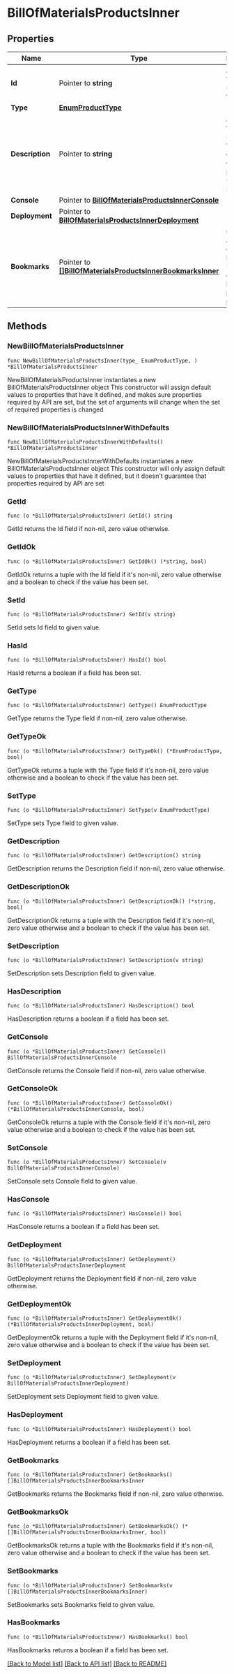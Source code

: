 # BillOfMaterialsProductsInner

## Properties

Name | Type | Description | Notes
------------ | ------------- | ------------- | -------------
**Id** | Pointer to **string** | A string that specifies the BOM ID | [optional] [readonly] 
**Type** | [**EnumProductType**](EnumProductType.md) |  | 
**Description** | Pointer to **string** | A string that specifies the description of the product or standalone service | [optional] [readonly] 
**Console** | Pointer to [**BillOfMaterialsProductsInnerConsole**](BillOfMaterialsProductsInnerConsole.md) |  | [optional] 
**Deployment** | Pointer to [**BillOfMaterialsProductsInnerDeployment**](BillOfMaterialsProductsInnerDeployment.md) |  | [optional] 
**Bookmarks** | Pointer to [**[]BillOfMaterialsProductsInnerBookmarksInner**](BillOfMaterialsProductsInnerBookmarksInner.md) | Optional array of custom bookmarks. Maximum of five bookmarks per product. | [optional] 

## Methods

### NewBillOfMaterialsProductsInner

`func NewBillOfMaterialsProductsInner(type_ EnumProductType, ) *BillOfMaterialsProductsInner`

NewBillOfMaterialsProductsInner instantiates a new BillOfMaterialsProductsInner object
This constructor will assign default values to properties that have it defined,
and makes sure properties required by API are set, but the set of arguments
will change when the set of required properties is changed

### NewBillOfMaterialsProductsInnerWithDefaults

`func NewBillOfMaterialsProductsInnerWithDefaults() *BillOfMaterialsProductsInner`

NewBillOfMaterialsProductsInnerWithDefaults instantiates a new BillOfMaterialsProductsInner object
This constructor will only assign default values to properties that have it defined,
but it doesn't guarantee that properties required by API are set

### GetId

`func (o *BillOfMaterialsProductsInner) GetId() string`

GetId returns the Id field if non-nil, zero value otherwise.

### GetIdOk

`func (o *BillOfMaterialsProductsInner) GetIdOk() (*string, bool)`

GetIdOk returns a tuple with the Id field if it's non-nil, zero value otherwise
and a boolean to check if the value has been set.

### SetId

`func (o *BillOfMaterialsProductsInner) SetId(v string)`

SetId sets Id field to given value.

### HasId

`func (o *BillOfMaterialsProductsInner) HasId() bool`

HasId returns a boolean if a field has been set.

### GetType

`func (o *BillOfMaterialsProductsInner) GetType() EnumProductType`

GetType returns the Type field if non-nil, zero value otherwise.

### GetTypeOk

`func (o *BillOfMaterialsProductsInner) GetTypeOk() (*EnumProductType, bool)`

GetTypeOk returns a tuple with the Type field if it's non-nil, zero value otherwise
and a boolean to check if the value has been set.

### SetType

`func (o *BillOfMaterialsProductsInner) SetType(v EnumProductType)`

SetType sets Type field to given value.


### GetDescription

`func (o *BillOfMaterialsProductsInner) GetDescription() string`

GetDescription returns the Description field if non-nil, zero value otherwise.

### GetDescriptionOk

`func (o *BillOfMaterialsProductsInner) GetDescriptionOk() (*string, bool)`

GetDescriptionOk returns a tuple with the Description field if it's non-nil, zero value otherwise
and a boolean to check if the value has been set.

### SetDescription

`func (o *BillOfMaterialsProductsInner) SetDescription(v string)`

SetDescription sets Description field to given value.

### HasDescription

`func (o *BillOfMaterialsProductsInner) HasDescription() bool`

HasDescription returns a boolean if a field has been set.

### GetConsole

`func (o *BillOfMaterialsProductsInner) GetConsole() BillOfMaterialsProductsInnerConsole`

GetConsole returns the Console field if non-nil, zero value otherwise.

### GetConsoleOk

`func (o *BillOfMaterialsProductsInner) GetConsoleOk() (*BillOfMaterialsProductsInnerConsole, bool)`

GetConsoleOk returns a tuple with the Console field if it's non-nil, zero value otherwise
and a boolean to check if the value has been set.

### SetConsole

`func (o *BillOfMaterialsProductsInner) SetConsole(v BillOfMaterialsProductsInnerConsole)`

SetConsole sets Console field to given value.

### HasConsole

`func (o *BillOfMaterialsProductsInner) HasConsole() bool`

HasConsole returns a boolean if a field has been set.

### GetDeployment

`func (o *BillOfMaterialsProductsInner) GetDeployment() BillOfMaterialsProductsInnerDeployment`

GetDeployment returns the Deployment field if non-nil, zero value otherwise.

### GetDeploymentOk

`func (o *BillOfMaterialsProductsInner) GetDeploymentOk() (*BillOfMaterialsProductsInnerDeployment, bool)`

GetDeploymentOk returns a tuple with the Deployment field if it's non-nil, zero value otherwise
and a boolean to check if the value has been set.

### SetDeployment

`func (o *BillOfMaterialsProductsInner) SetDeployment(v BillOfMaterialsProductsInnerDeployment)`

SetDeployment sets Deployment field to given value.

### HasDeployment

`func (o *BillOfMaterialsProductsInner) HasDeployment() bool`

HasDeployment returns a boolean if a field has been set.

### GetBookmarks

`func (o *BillOfMaterialsProductsInner) GetBookmarks() []BillOfMaterialsProductsInnerBookmarksInner`

GetBookmarks returns the Bookmarks field if non-nil, zero value otherwise.

### GetBookmarksOk

`func (o *BillOfMaterialsProductsInner) GetBookmarksOk() (*[]BillOfMaterialsProductsInnerBookmarksInner, bool)`

GetBookmarksOk returns a tuple with the Bookmarks field if it's non-nil, zero value otherwise
and a boolean to check if the value has been set.

### SetBookmarks

`func (o *BillOfMaterialsProductsInner) SetBookmarks(v []BillOfMaterialsProductsInnerBookmarksInner)`

SetBookmarks sets Bookmarks field to given value.

### HasBookmarks

`func (o *BillOfMaterialsProductsInner) HasBookmarks() bool`

HasBookmarks returns a boolean if a field has been set.


[[Back to Model list]](../README.md#documentation-for-models) [[Back to API list]](../README.md#documentation-for-api-endpoints) [[Back to README]](../README.md)


